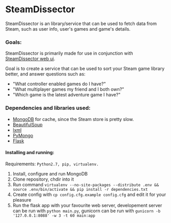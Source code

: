 # SteamDissector

SteamDissector is an library/service that can be used to fetch data from Steam, such as user info, user's games and game's details.

### Goals:

SteamDissector is primarily made for use in conjunction with [SteamDissector web ui](https://github.com/zemm/steam-dissector-ui).

Goal is to create a service that can be used to sort your Steam game library better, and answer questions such as:
* "What controller enabled games do I have?"
* "What multiplayer games my friend and I both own?"
* "Which game is the latest adventure game I have?"

### Dependencies and libraries used:

* [MongoDB](http://www.mongodb.org/) for cache, since the Steam store is pretty slow.
* [BeautifulSoup](http://www.crummy.com/software/BeautifulSoup/)
* [lxml](http://lxml.de/)
* [PyMongo](https://github.com/mongodb/mongo-python-driver/)
* [Flask](http://flask.pocoo.org/)

#### Installing and running:

Requirements: `Python2.7, pip, virtualenv.`

1. Install, configure and run MongoDB
2. Clone repository, chdir into it
3. Run command `virtualenv --no-site-packages --distribute .env && source .env/bin/activate && pip install -r dependencies.txt`
4. Create config with `cp config.cfg.example config.cfg` and edit it for your pleasure
5. Run the flask app with your favourite web server, developement server can be run with `python main.py`, gunicorn can be run with `gunicorn -b '127.0.0.1:8088' -w 3 -t 60 main:app`